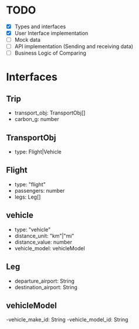 # TODO

- [x] Types and interfaces
- [x] User Interface implementation
- [ ] Mock data
- [ ] API implementation (Sending and receiving data)
- [ ] Business Logic of Comparing

# Interfaces

## Trip

- transport_obj: TransportObj[]
- carbon_g: number

## TransportObj

- type: Flight|Vehicle

## Flight

- type: "flight"
- passengers: number
- legs: Leg[]

## vehicle

- type: "vehicle"
- distance_unit: "km"|"mi"
- distance_value: number
- vehicle_model: vehicleModel

## Leg

- departure_airport: String
- destination_airport: String

## vehicleModel

-vehicle_make_id: String
-vehicle_model_id: String
